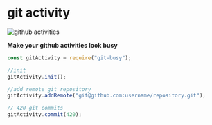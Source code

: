 # git activity

![github activities](https://i.ibb.co/QXMbgPV/Screenshot-from-2020-08-17-22-04-23.png)

**Make your github activities look busy**

```js script
const gitActivity = require("git-busy");

//init
gitActivity.init();

//add remote git repository
gitActivity.addRemote("git@github.com:username/repository.git");

// 420 git commits
gitActivity.commit(420);
```
